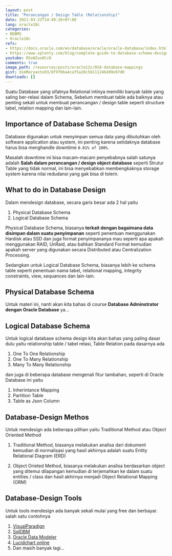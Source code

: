```yaml
---
layout: post
title: "Perancangan / Design Table (Relationship)"
date: 2021-03-22T14:49:26+07:00
lang: oracle18c
categories:
- RDBMS
- Oracle18c
refs: 
- https://docs.oracle.com/en/database/oracle/oracle-database/index.html
- https://www.xplenty.com/blog/complete-guide-to-database-schema-design-guide/
youtube: RSsW2uo0Cc0
comments: true
image_path: /resources/posts/oracle12c/018-database-mappings
gist: dimMaryanto93/8f9f0ba4caf5a28c56111246499e97d0
downloads: []
---
```


Suatu Database yang sifatnya Relational intinya memiliki banyak table yang saling ber-relasi dalam Schema, Sebelum membuat table ada baiknya atau penting sekali untuk membuat perancangan / design table seperti structure tabel, relation mapping dan lain-lain.

## Importance of Database Schema Design

Database digunakan untuk menyimpan semua data yang dibutuhkan oleh software application atau system, ini penting karena setidaknya database harus bisa menghandle downtime `0.01% of 100%`. 

Masalah downtime ini bisa macam-macam penyebabnya salah satunya adalah **Salah dalam perancangan / design object database** seperti Strutur Table yang tidak normal, ini bisa menyebabkan membengkaknya storage system karena nilai redudansi yang gak bisa di tolerir. 

## What to do in Database Design

Dalam mendesign database, secara garis besar ada 2 hal yaitu

1. Physical Database Schema
2. Logical Database Schema

Physical Database Schema, biasanya **terkait dengan bagaimana data disimpan dalam suatu penyimpanan** seperti penentuan menggunakan Hardisk atau SSD dan juga format penyimpananya mau seperti apa apakah menggunakan RAID, UnRaid, atau bahkan Standard Format kemudian apakah server yang digunakan secara Distributed atau Centralization Processing.

Sedangkan untuk Logical Database Schema, biasanya lebih ke schema table seperti penentuan nama tabel, relational mapping, integrity constraints, view, sequances dan lain-lain.

## Physical Database Schema

Untuk materi ini, nanti akan kita bahas di course **Database Adminstrator dengan Oracle Database** ya...

## Logical Database Schema

Untuk logical database schema design kita akan bahas yang paling dasar dulu yaitu relationship table / tabel relasi, Table Relation pada dasarnya ada 

1. One To One Relationship
2. One To Many Relationship
3. Many To Many Relationship

dan juga di beberapa database mengenali fitur tambahan, seperti di Oracle Database ini yaitu

1. Inherintance Mapping
2. Partition Table
3. Table as Json Column

## Database-Design Methos

Untuk mendesign ada beberapa pilihan yaitu Traditional Method atau Object Oriented Method

1. Traditional Method, biasanya melakukan analisa dari dokument kemudian di normalisasi yang hasil akhirnya adalah suatu Entity Relational Diagram (ERD)

2. Object Orieted Method, biasanya melakukan analisa berdasarkan object yang ditemui dilapangan kemudian di terjemahkan ke dalam suatu entities / class dan hasil akhirnya menjadi Object Relational Mapping (ORM)

## Database-Design Tools

Untuk tools mendesign ada banyak sekali mulai yang free dan berbayar. salah satu contohnya

1. [VisualParadign](https://www.visual-paradigm.com/)
2. [SqlDBM](https://sqldbm.com/Home/)
3. [Oracle Data Modeler](https://www.oracle.com/database/technologies/appdev/datamodeler.html)
4. [Lucidchart online](https://www.lucidchart.com/pages/er-diagrams)
5. Dan masih banyak lagi...